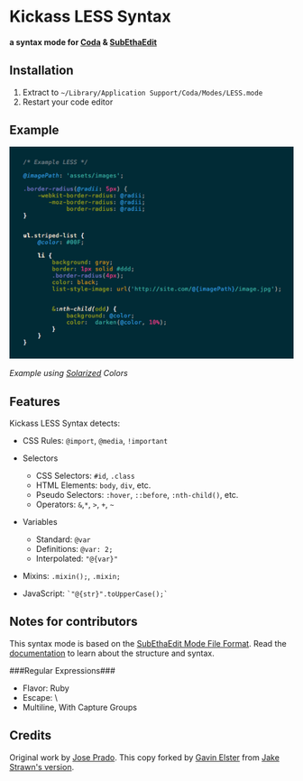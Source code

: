 Kickass LESS Syntax
===================
#### a syntax mode for [Coda](http://panic.com/coda) & [SubEthaEdit](http://www.subethaedit.net/) ####


Installation
------------
1. Extract to `~/Library/Application Support/Coda/Modes/LESS.mode`
2. Restart your code editor


Example
----------
![screenshot of example code](https://github.com/elstgav/LESS.mode/raw/master/screenshot.png)

*Example using [Solarized](http://ethanschoonover.com/solarized) Colors*

Features
--------
Kickass LESS Syntax detects:

* CSS Rules: `@import`, `@media`, `!important`

* Selectors
	* CSS Selectors: `#id`, `.class`
	* HTML Elements: `body`, `div`, etc.
	* Pseudo Selectors: `:hover`, `::before`, `:nth-child()`, etc.
	* Operators: `&`,`*`, `>`, `+`, `~`

* Variables
	* Standard: `@var` 
	* Definitions: `@var: 2;`
	* Interpolated: `"@{var}"`

* Mixins: `.mixin();`, `.mixin;`

* JavaScript: `` `"@{str}".toUpperCase();` ``

Notes for contributors
------------------------------------

This syntax mode is based on the [SubEthaEdit Mode File Format](http://www.codingmonkeys.de/subethaedit/mode.html). Read the [documentation](http://www.codingmonkeys.de/subethaedit/mode.html) to learn about the structure and syntax.

###Regular Expressions###
*	Flavor: Ruby
*	Escape: \
*	Multiline, With Capture Groups


Credits
-------

Original work by [Jose Prado](http://pradador.com/).  This copy forked by [Gavin Elster](https://github.com/elstgav) from [Jake Strawn's version](https://github.com/himerus/LESS.mode).